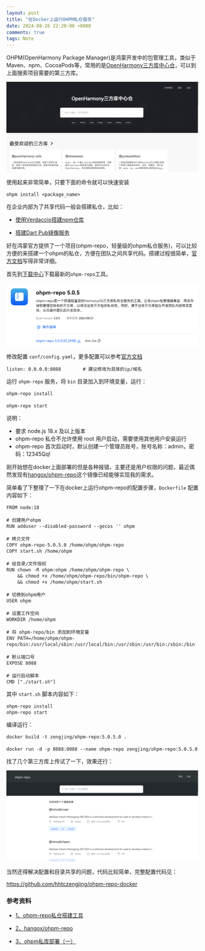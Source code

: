 ```yaml
---
layout: post
title: "在Docker上运行OHPM私仓服务"
date: 2024-08-26 22:20:00 +0800
comments: true
tags: Note
---
```


OHPM(OpenHarmony Package Manager)是鸿蒙开发中的包管理工具，类似于Maven、npm、CocoaPods等，常用的是[OpenHarmony三方库中心仓](https://ohpm.openharmony.cn)，可以到上面搜索项目需要的第三方库。

![openharmony-ohpm](/images/ohpm-repo-on-docker/openharmony-ohpm.png)

使用起来非常简单，只要下面的命令就可以快速安装

```
ohpm install <package_name> 
```

在企业内部为了共享代码一般会搭建私仓，比如：

- [使用Verdaccio搭建npm仓库](https://blog.devzeng.com/blog/npm-repo-with-verdaccio.html)

- [搭建Dart Pub镜像服务](https://blog.devzeng.com/blog/self-hosted-pub-server.html)

好在鸿蒙官方提供了一个项目(ohpm-repo，轻量级的ohpm私仓服务)，可以比较方便的来搭建一个ohpm的私仓，方便在团队之间共享代码。搭建过程很简单，[官方文档](https://developer.huawei.com/consumer/cn/doc/harmonyos-guides/ide-ohpm-repo-0000001749596668)写得非常详细。

首先到[下载中心](https://developer.huawei.com/consumer/cn/download/)下载最新的`ohpm-repo`工具。

![ohpm-repo-download](/images/ohpm-repo-on-docker/ohpm-repo-download.png)

修改配置 `conf/config.yaml`，更多配置可以参考[官方文档](https://developer.huawei.com/consumer/cn/doc/harmonyos-guides-V5/ide-ohpm-repo-configuration-V5)

```
listen: 0.0.0.0:8088        # 建议修改为具体的ip/域名
```

运行 `ohpm-repo` 服务，将 `bin` 目录加入到环境变量，运行：

```
ohpm-repo install

ohpm-repo start
```

说明：

- 要求 node.js 18.x 及以上版本
- ohpm-repo 私仓不允许使用 root 用户启动，需要使用其他用户安装运行
- ohpm-repo 首次启动时，默认创建一个管理员账号，账号名称：admin，密码：12345Qq!

刚开始想在docker上面部署的但是各种报错，主要还是用户权限的问题，最近偶然发现有[hangox/ohpm-repo](https://hub.docker.com/r/hangox/ohpm-repo)这个镜像已经能够实现我的需求。

简单看了下整理了一下在docker上运行ohpm-repo的配置步骤，`Dockerfile` 配置内容如下：

```
FROM node:18

# 创建用户ohpm
RUN adduser --disabled-password --gecos '' ohpm

# 拷贝文件
COPY ohpm-repo-5.0.5.0 /home/ohpm/ohpm-repo
COPY start.sh /home/ohpm

# 给目录/文件授权
RUN chown -R ohpm:ohpm /home/ohpm/ohpm-repo \
    && chmod +x /home/ohpm/ohpm-repo/bin/ohpm-repo \
    && chmod +x /home/ohpm/start.sh

# 切换到ohpm用户
USER ohpm

# 设置工作空间
WORKDIR /home/ohpm

# 将 ohpm-repo/bin 添加到环境变量
ENV PATH=/home/ohpm/ohpm-repo/bin:/usr/local/sbin:/usr/local/bin:/usr/sbin:/usr/bin:/sbin:/bin

# 默认端口号
EXPOSE 8088

# 运行启动脚本
CMD ["./start.sh"]
```

其中 `start.sh` 脚本内容如下：

```
ohpm-repo install
ohpm-repo start
```

编译运行：

```
docker build -t zengjing/ohpm-repo:5.0.5.0 .

docker run -d -p 8088:8088 --name ohpm-repo zengjing/ohpm-repo:5.0.5.0
```

找了几个第三方库上传试了一下，效果还行：

![ohpm-repo-demo](/images/ohpm-repo-on-docker/ohpm-repo-demo.png)

当然还得解决配置和目录共享的问题，代码比较简单，完整配置代码见：

https://github.com/hhtczengjing/ohpm-repo-docker

### 参考资料

- [1、ohpm-repo私仓搭建工具](https://developer.huawei.com/consumer/cn/doc/harmonyos-guides-V5/ide-ohpm-repo-V5)

- [2、hangox/ohpm-repo](https://hub.docker.com/r/hangox/ohpm-repo)

- [3、ohpm私库部署（一）](https://laval.csdn.net/66c465f4a0bc797cf7b61425.html)